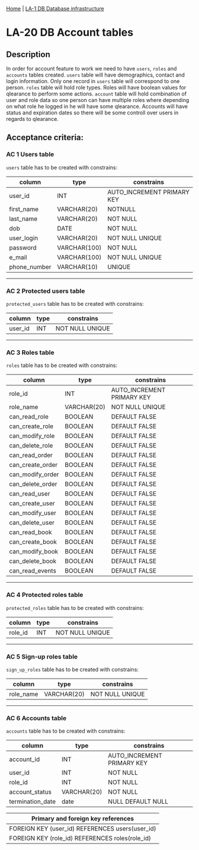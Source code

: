[Home](../library_app_project.md) | [LA-1 DB Database infrastructure](./LA-1_DB_databse_feature.md)

# LA-20 DB Account tables

## Description

In order for account feature to work we need to have `users`, `roles` and `accounts` tables created. `users` table will have demographics, contact and login information. Only one record in `users` table will correspond to one person. `roles` table will hold role types. Roles will have boolean values for qlearance to perform some actions. `account` table will hold combination of user and role data so one person can have multiple roles where depending on what role he logged in he will have some qlearance. Accounts will have status and expiration dates so there will be some controll over users in regards to qlearance.

## Acceptance criteria:

### AC 1 Users table

`users` table has to be created with constrains:

| column       | type         | constrains                 |
| ------------ | ------------ | -------------------------- |
| user_id      | INT          | AUTO_INCREMENT PRIMARY KEY |
| first_name   | VARCHAR(20)  | NOTNULL                    |
| last_name    | VARCHAR(20)  | NOT NULL                   |
| dob          | DATE         | NOT NULL                   |
| user_login   | VARCHAR(20)  | NOT NULL UNIQUE            |
| password     | VARCHAR(100) | NOT NULL                   |
| e_mail       | VARCHAR(100) | NOT NULL UNIQUE            |
| phone_number | VARCHAR(10)  | UNIQUE                     |

---

### AC 2 Protected users table

`protected_users` table has to be created with constrains:

| column  | type | constrains      |
| ------- | ---- | --------------- |
| user_id | INT  | NOT NULL UNIQUE |

---

### AC 3 Roles table

`roles` table has to be created with constrains:

| column           | type        | constrains                 |
| ---------------- | ----------- | -------------------------- |
| role_id          | INT         | AUTO_INCREMENT PRIMARY KEY |
| role_name        | VARCHAR(20) | NOT NULL UNIQUE            |
| can_read_role    | BOOLEAN     | DEFAULT FALSE              |
| can_create_role  | BOOLEAN     | DEFAULT FALSE              |
| can_modify_role  | BOOLEAN     | DEFAULT FALSE              |
| can_delete_role  | BOOLEAN     | DEFAULT FALSE              |
| can_read_order   | BOOLEAN     | DEFAULT FALSE              |
| can_create_order | BOOLEAN     | DEFAULT FALSE              |
| can_modify_order | BOOLEAN     | DEFAULT FALSE              |
| can_delete_order | BOOLEAN     | DEFAULT FALSE              |
| can_read_user    | BOOLEAN     | DEFAULT FALSE              |
| can_create_user  | BOOLEAN     | DEFAULT FALSE              |
| can_modify_user  | BOOLEAN     | DEFAULT FALSE              |
| can_delete_user  | BOOLEAN     | DEFAULT FALSE              |
| can_read_book    | BOOLEAN     | DEFAULT FALSE              |
| can_create_book  | BOOLEAN     | DEFAULT FALSE              |
| can_modify_book  | BOOLEAN     | DEFAULT FALSE              |
| can_delete_book  | BOOLEAN     | DEFAULT FALSE              |
| can_read_events  | BOOLEAN     | DEFAULT FALSE              |

---

### AC 4 Protected roles table

`protected_roles` table has to be created with constrains:

| column  | type | constrains      |
| ------- | ---- | --------------- |
| role_id | INT  | NOT NULL UNIQUE |

---

### AC 5 Sign-up roles table

`sign_up_roles` table has to be created with constrains:

| column    | type        | constrains      |
| --------- | ----------- | --------------- |
| role_name | VARCHAR(20) | NOT NULL UNIQUE |

---

### AC 6 Accounts table

`accounts` table has to be created with constrains:

| column           | type        | constrains                 |
| ---------------- | ----------- | -------------------------- |
| account_id       | INT         | AUTO_INCREMENT PRIMARY KEY |
| user_id          | INT         | NOT NULL                   |
| role_id          | INT         | NOT NULL                   |
| account_status   | VARCHAR(20) | NOT NULL                   |
| termination_date | date        | NULL DEFAULT NULL          |

| Primary and foreign key references              |
| ----------------------------------------------- |
| FOREIGN KEY (user_id) REFERENCES users(user_id) |
| FOREIGN KEY (role_id) REFERENCES roles(role_id) |

